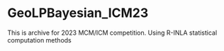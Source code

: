 # GeoLPBayesian_ICM23
This is archive for 2023 MCM/ICM competition. Using R-INLA statistical computation methods
